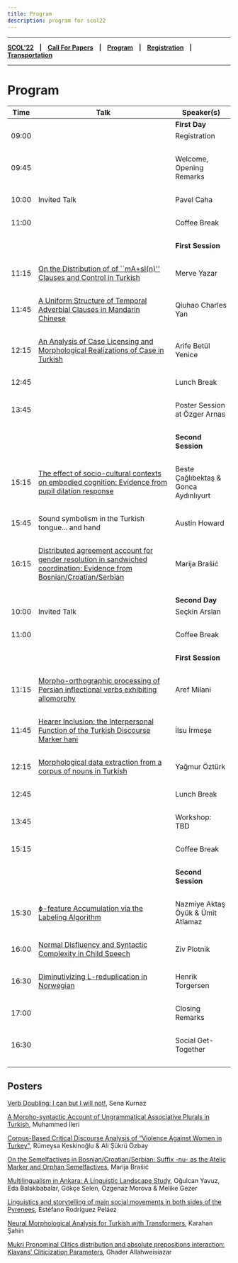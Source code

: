 ```yaml
---
title: Program
description: program for scol22
---
```


---

**[SCOL'22][scol22] ‎ ‎ ‎ | ‎ ‎ ‎ [Call For Papers][cfp] ‎ ‎ ‎ | ‎ ‎ ‎ [Program][prog] ‎ ‎ ‎ | ‎ ‎ ‎ [Registration][reg] ‎ ‎ ‎ | ‎ ‎ ‎ [Transportation][tp]**

---

# Program


| Time | Talk       | Speaker(s)             |
| ---           | ---           | ---               |
| | | **First Day** |
| 09:00  | |Registration   |  
|    ‎        |              |  |
| 09:45 |   | Welcome, Opening Remarks  | 
|    ‎        |             |   |
| 10:00  | Invited Talk | Pavel Caha |
|    ‎        |                | |
| 11:00 | | Coffee Break | 
|    ‎        |          |      |
| | | **First Session** |
|    ‎        |           |     |
| 11:15 | [On the Distribution of of ``mA+sI(n)'' Clauses and Control in Turkish](https://raw.githubusercontent.com/BogaziciLinguisticsCircle/scol.boun.edu.tr/assets/abstracts/yazar_22.pdf) | Merve Yazar |
|    ‎        |                | |
| 11:45 | [A Uniform Structure of Temporal Adverbial Clauses in Mandarin Chinese](https://raw.githubusercontent.com/BogaziciLinguisticsCircle/scol.boun.edu.tr/assets/abstracts/yan_22.pdf) | Qiuhao Charles Yan | 
|    ‎        |                | |
| 12:15 | [An Analysis of Case Licensing and Morphological Realizations of Case in Turkish](https://raw.githubusercontent.com/BogaziciLinguisticsCircle/scol.boun.edu.tr/assets/abstracts/yenice_22.pdf) | Arife Betül Yenice | 
|    ‎        |                | |
| 12:45 | | Lunch Break |
|    ‎        |     |           |
| 13:45   | | Poster Session at Özger Arnas |
|    ‎        |                | |
|  | | **Second Session** |
|    ‎        |                | |
| 15:15 | [The effect of socio-cultural contexts on embodied cognition: Evidence from pupil dilation response](https://raw.githubusercontent.com/BogaziciLinguisticsCircle/scol.boun.edu.tr/assets/abstracts/caglibektas-aydinliyurt_22.pdf) | Beste Çağlıbektaş & Gonca Aydınlıyurt |
|    ‎        |                | |
| 15:45 | Sound symbolism in the Turkish tongue... and hand | Austin Howard |
|    ‎        |                | |
| 16:15 | [Distributed agreement account for gender resolution in sandwiched coordination: Evidence from Bosnian/Croatian/Serbian](https://raw.githubusercontent.com/BogaziciLinguisticsCircle/scol.boun.edu.tr/assets/abstracts/brasic-a_22.pdf) | Marija Brašić |
|    ‎        |                | |
| | | **Second Day** |
| 10:00  | Invited Talk | Seçkin Arslan   |  
|    ‎        |                | |
| 11:00 | | Coffee Break | 
|    ‎        |          |      |
| | | **First Session** |
|    ‎        |           |     |
| 11:15 | [Morpho-orthographic processing of Persian inflectional verbs exhibiting allomorphy](https://raw.githubusercontent.com/BogaziciLinguisticsCircle/scol.boun.edu.tr/assets/abstracts/milani_22.pdf) | Aref Milani |
|    ‎        |                | |
| 11:45 | [Hearer Inclusion: the Interpersonal Function of the Turkish Discourse Marker hani](https://raw.githubusercontent.com/BogaziciLinguisticsCircle/scol.boun.edu.tr/assets/abstracts/irmese_22.pdf) | İlsu İrmeşe | 
|    ‎        |                | |
| 12:15 | [Morphological data extraction from a corpus of nouns in Turkish](https://raw.githubusercontent.com/BogaziciLinguisticsCircle/scol.boun.edu.tr/assets/abstracts/ozturk_22.pdf) | Yağmur Öztürk | 
|    ‎        |                | |
| 12:45 | | Lunch Break |
|    ‎        |     |           |
| 13:45   | | Workshop: TBD |
|    ‎        |                | |
| 15:15   | | Coffee Break |
|    ‎        |                | |
|  | | **Second Session** |
|    ‎        |                | |
| 15:30 | [ɸ-feature Accumulation via the Labeling Algorithm](https://raw.githubusercontent.com/BogaziciLinguisticsCircle/scol.boun.edu.tr/assets/abstracts/oyuk-atlamaz_22.pdf) | Nazmiye Aktaş Öyük & Ümit Atlamaz |
|    ‎        |                | |
| 16:00 | [Normal Disfluency and Syntactic Complexity in Child Speech](https://raw.githubusercontent.com/BogaziciLinguisticsCircle/scol.boun.edu.tr/assets/abstracts/plotnik_22.pdf) | Ziv Plotnik |
|    ‎        |                | |
| 16:30 | [Diminutivizing L-reduplication in Norwegian](https://raw.githubusercontent.com/BogaziciLinguisticsCircle/scol.boun.edu.tr/assets/abstracts/torgersen_22.pdf) | Henrik Torgersen |
|    ‎        |                | |
| 17:00 |  | Closing Remarks|
|    ‎        |                | |
| 16:30 | | Social Get-Together |
|    ‎        |                | |

## Posters

[Verb Doubling: I can but I will not!](https://raw.githubusercontent.com/BogaziciLinguisticsCircle/scol.boun.edu.tr/assets/abstracts/kurnaz_22.pdf), Sena Kurnaz

[A Morpho-syntactic Account of Ungrammatical Associative Plurals in Turkish](https://raw.githubusercontent.com/BogaziciLinguisticsCircle/scol.boun.edu.tr/assets/abstracts/ileri_22.pdf), Muhammed İleri

[Corpus-Based Critical Discourse Analysis of “Violence Against Women in Turkey"](https://raw.githubusercontent.com/BogaziciLinguisticsCircle/scol.boun.edu.tr/assets/abstracts/keskinoglu-ozbay_22.pdf), Rümeysa Keskinoğlu & Ali Şükrü Özbay

[On the Semelfactives in Bosnian/Croatian/Serbian: Suffix -nu- as the Atelic Marker and Orphan Semelfactives](https://raw.githubusercontent.com/BogaziciLinguisticsCircle/scol.boun.edu.tr/assets/abstracts/braisc-b_22.pdf), Marija Brašić

[Multilingualism in Ankara: A Linguistic Landscape Study](https://raw.githubusercontent.com/BogaziciLinguisticsCircle/scol.boun.edu.tr/assets/abstracts/yavuzEtAl_22.pdf), Oğulcan Yavuz, Eda Balakbabalar, Gökçe Selen, Özgenaz Morova & Melike Gezer

[Linguistics and storytelling of main social movements in both sides of the Pyrenees](https://raw.githubusercontent.com/BogaziciLinguisticsCircle/scol.boun.edu.tr/assets/abstracts/pelaez_22.pdf), Estéfano Rodríguez Peláez

[Neural Morphological Analysis for Turkish with Transformers](https://raw.githubusercontent.com/BogaziciLinguisticsCircle/scol.boun.edu.tr/assets/abstracts/sahin_22.pdf), Karahan Şahin

[Mukri Pronominal Clitics distribution and absolute prepositions interaction: Klavans’ Cliticization Parameters](https://raw.githubusercontent.com/BogaziciLinguisticsCircle/scol.boun.edu.tr/assets/abstracts/allahweisiazar_22.pdf), Ghader Allahweisiazar



[prog]: /scol22/program
[tp]: /scol22/transportation
[reg]: /scol22/registration
[scol22]: /scol22
[cfp]: /scol22/callforpapers

